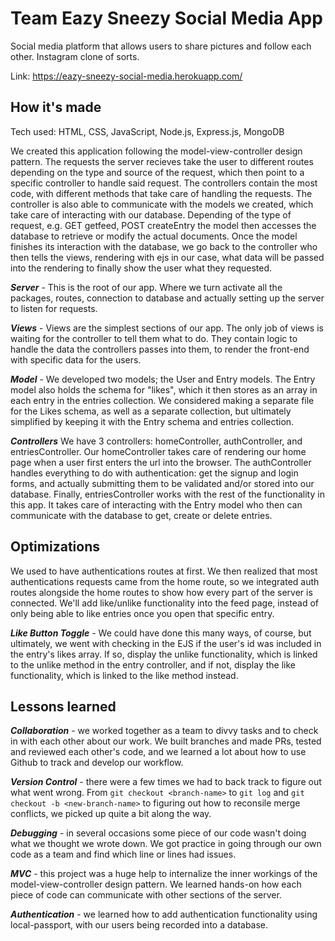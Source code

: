 # Team Eazy Sneezy Social Media App

Social media platform that allows users to share pictures and follow each other. Instagram clone of sorts.

Link: https://eazy-sneezy-social-media.herokuapp.com/

## How it's made

Tech used: HTML, CSS, JavaScript, Node.js, Express.js, MongoDB

We created this application following the model-view-controller design pattern. The requests the server recieves take the user to different routes depending on the type and source of the request, which then point to a specific controller to handle said request. The controllers contain the most code, with different methods that take care of handling the requests. The controller is also able to communicate with the models we created, which take care of interacting with our database. Depending of the type of request, e.g. GET getfeed, POST createEntry the model then accesses the database to retrieve or modify the actual documents. Once the model finishes its interaction with the database, we go back to the controller who then tells the views, rendering with ejs in our case, what data will be passed into the rendering to finally show the user what they requested.


_**Server**_ - This is the root of our app. Where we turn activate all the packages, routes, connection to database and actually setting up the server to listen for requests. 

_**Views**_ - Views are the simplest sections of our app. The only job of views is waiting for the controller to tell them what to do. They contain logic to handle the data the controllers passes into them, to render the front-end with specific data for the users.

_**Model**_ - We developed two models; the User and Entry models. The Entry model also holds the schema for "likes", which it then stores as an array in each entry in the entries collection. We considered making a separate file for the Likes schema, as well as a separate collection, but ultimately simplified by keeping it with the Entry schema and entries collection.

_**Controllers**_ We have 3 controllers: homeController, authController, and entriesController. Our homeController takes care of rendering our home page when a user first enters the url into the browser. The authController handles everything to do with authentication: get the signup and login forms, and actually submitting them to be validated and/or stored into our database. Finally, entriesController works with the rest of the functionality in this app. It takes care of interacting with the Entry model who then can communicate with the database to get, create or delete entries.  

## Optimizations

We used to have authentications routes at first. We then realized that most authentications requests came from the home route, so we integrated auth routes alongside the home routes to show how every part of the server is connected. We'll add like/unlike functionality into the feed page, instead of only being able to like entries once you open that specific entry.

_**Like Button Toggle**_ - We could have done this many ways, of course, but ultimately, we went with checking in the EJS if the user's id was included in the entry's likes array. If so, display the unlike functionality, which is linked to the unlike method in the entry controller, and if not, display the like functionality, which is linked to the like method instead.

## Lessons learned

_**Collaboration**_ - we worked together as a team to divvy tasks and to check in with each other about our work. We built branches and made PRs, tested and reviewed each other's code, and we learned a lot about how to use Github to track and develop our workflow.

_**Version Control**_ - there were a few times we had to back track to figure out what went wrong. From `git checkout <branch-name>` to `git log` and `git checkout -b <new-branch-name>` to figuring out how to reconsile merge conflicts, we picked up quite a bit along the way.

_**Debugging**_ - in several occasions some piece of our code wasn't doing what we thought we wrote down. We got practice in going through our own code as a team and find which line or lines had issues. 

_**MVC**_ - this project was a huge help to internalize the inner workings of the model-view-controller design pattern. We learned hands-on how each piece of code can communicate with other sections of the server.

_**Authentication**_ - we learned how to add authentication functionality using local-passport, with our users being recorded into a database.
